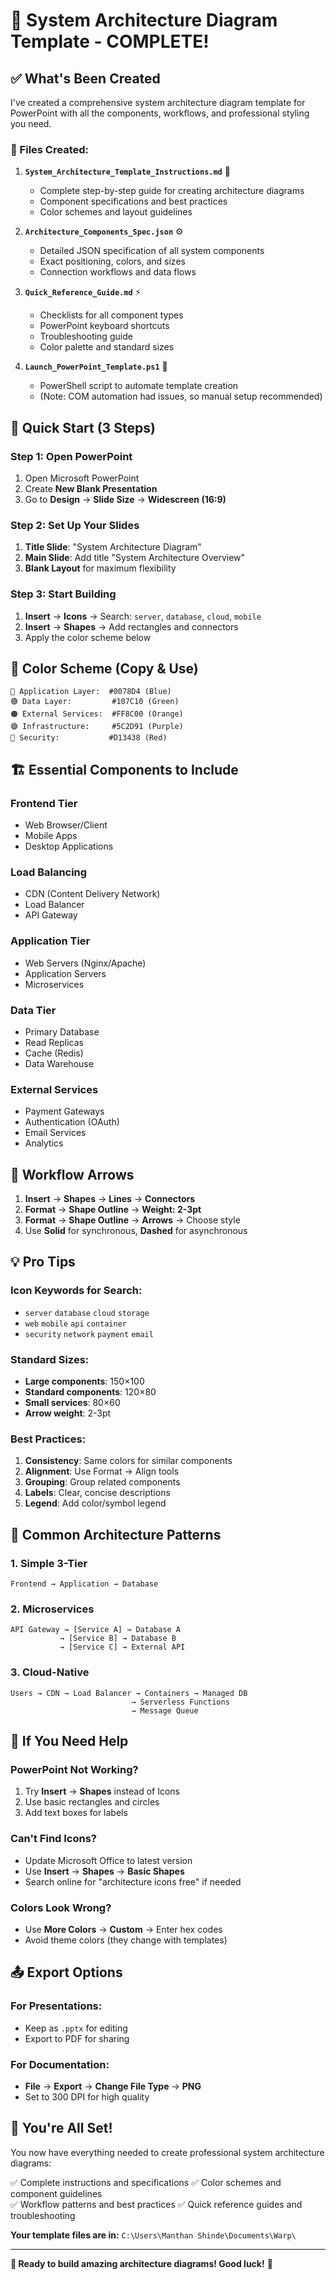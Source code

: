 # 🎉 System Architecture Diagram Template - COMPLETE!

## ✅ What's Been Created

I've created a comprehensive system architecture diagram template for PowerPoint with all the components, workflows, and professional styling you need.

### 📁 Files Created:

1. **`System_Architecture_Template_Instructions.md`** 📖
   - Complete step-by-step guide for creating architecture diagrams
   - Component specifications and best practices
   - Color schemes and layout guidelines

2. **`Architecture_Components_Spec.json`** ⚙️
   - Detailed JSON specification of all system components
   - Exact positioning, colors, and sizes
   - Connection workflows and data flows

3. **`Quick_Reference_Guide.md`** ⚡
   - Checklists for all component types
   - PowerPoint keyboard shortcuts
   - Troubleshooting guide
   - Color palette and standard sizes

4. **`Launch_PowerPoint_Template.ps1`** 🔧
   - PowerShell script to automate template creation
   - (Note: COM automation had issues, so manual setup recommended)

## 🚀 Quick Start (3 Steps)

### Step 1: Open PowerPoint
1. Open Microsoft PowerPoint
2. Create **New Blank Presentation**
3. Go to **Design** → **Slide Size** → **Widescreen (16:9)**

### Step 2: Set Up Your Slides
1. **Title Slide**: "System Architecture Diagram"
2. **Main Slide**: Add title "System Architecture Overview"
3. **Blank Layout** for maximum flexibility

### Step 3: Start Building
1. **Insert** → **Icons** → Search: `server`, `database`, `cloud`, `mobile`
2. **Insert** → **Shapes** → Add rectangles and connectors
3. Apply the color scheme below

## 🎨 Color Scheme (Copy & Use)

```
🔵 Application Layer:  #0078D4 (Blue)
🟢 Data Layer:         #107C10 (Green) 
🟠 External Services:  #FF8C00 (Orange)
🟣 Infrastructure:     #5C2D91 (Purple)
🔴 Security:           #D13438 (Red)
```

## 🏗️ Essential Components to Include

### Frontend Tier
- Web Browser/Client
- Mobile Apps
- Desktop Applications

### Load Balancing
- CDN (Content Delivery Network)
- Load Balancer
- API Gateway

### Application Tier
- Web Servers (Nginx/Apache)
- Application Servers
- Microservices

### Data Tier
- Primary Database
- Read Replicas
- Cache (Redis)
- Data Warehouse

### External Services
- Payment Gateways
- Authentication (OAuth)
- Email Services
- Analytics

## 🔗 Workflow Arrows

1. **Insert** → **Shapes** → **Lines** → **Connectors**
2. **Format** → **Shape Outline** → **Weight: 2-3pt**
3. **Format** → **Shape Outline** → **Arrows** → Choose style
4. Use **Solid** for synchronous, **Dashed** for asynchronous

## 💡 Pro Tips

### Icon Keywords for Search:
- `server` `database` `cloud` `storage`
- `web` `mobile` `api` `container`
- `security` `network` `payment` `email`

### Standard Sizes:
- **Large components**: 150×100
- **Standard components**: 120×80
- **Small services**: 80×60
- **Arrow weight**: 2-3pt

### Best Practices:
1. **Consistency**: Same colors for similar components
2. **Alignment**: Use Format → Align tools
3. **Grouping**: Group related components
4. **Labels**: Clear, concise descriptions
5. **Legend**: Add color/symbol legend

## 🎯 Common Architecture Patterns

### 1. Simple 3-Tier
```
Frontend → Application → Database
```

### 2. Microservices
```
API Gateway → [Service A] → Database A
           → [Service B] → Database B
           → [Service C] → External API
```

### 3. Cloud-Native
```
Users → CDN → Load Balancer → Containers → Managed DB
                           → Serverless Functions
                           → Message Queue
```

## 🔧 If You Need Help

### PowerPoint Not Working?
1. Try **Insert** → **Shapes** instead of Icons
2. Use basic rectangles and circles
3. Add text boxes for labels

### Can't Find Icons?
- Update Microsoft Office to latest version
- Use **Insert** → **Shapes** → **Basic Shapes**
- Search online for "architecture icons free" if needed

### Colors Look Wrong?
- Use **More Colors** → **Custom** → Enter hex codes
- Avoid theme colors (they change with templates)

## 📤 Export Options

### For Presentations:
- Keep as `.pptx` for editing
- Export to PDF for sharing

### For Documentation:
- **File** → **Export** → **Change File Type** → **PNG**
- Set to 300 DPI for high quality

## 🎊 You're All Set!

You now have everything needed to create professional system architecture diagrams:

✅ Complete instructions and specifications
✅ Color schemes and component guidelines  
✅ Workflow patterns and best practices
✅ Quick reference guides and troubleshooting

**Your template files are in:** `C:\Users\Manthan Shinde\Documents\Warp\`

---

**🚀 Ready to build amazing architecture diagrams! Good luck!** 🎨